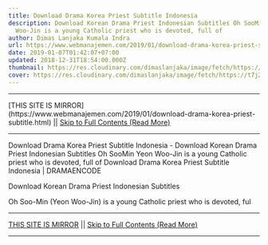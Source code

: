 ```yaml
---
title: Download Drama Korea Priest Subtitle Indonesia
description: Download Korean Drama Priest Indonesian Subtitles Oh SooMin Yeon
  Woo-Jin is a young Catholic priest who is devoted, full of
author: Dimas Lanjaka Kumala Indra
url: https://www.webmanajemen.com/2019/01/download-drama-korea-priest-subtitle.html
date: 2019-01-07T01:42:07+07:00
updated: 2018-12-31T18:54:00.000Z
thumbnail: https://res.cloudinary.com/dimaslanjaka/image/fetch/https://t7j2r8j8.stackpathcdn.com/wp-content/uploads/2018/11/Download-Drama-Korea-Priest-Subtitle-Indonesia-678x381.jpg
cover: https://res.cloudinary.com/dimaslanjaka/image/fetch/https://t7j2r8j8.stackpathcdn.com/wp-content/uploads/2018/11/Download-Drama-Korea-Priest-Subtitle-Indonesia-678x381.jpg
---
```


<hr/> [THIS SITE IS MIRROR](https://www.webmanajemen.com/2019/01/download-drama-korea-priest-subtitle.html) || <a href="https://www.webmanajemen.com/2019/01/download-drama-korea-priest-subtitle.html" rel="follow" class="button" id="read-more">Skip to Full Contents (Read More)</a> <hr/> Download Drama Korea Priest Subtitle Indonesia - Download Korean Drama Priest Indonesian Subtitles Oh SooMin Yeon Woo-Jin is a young Catholic priest who is devoted, full of Download Drama Korea Priest Subtitle Indonesia | DRAMAENCODE
  
  
  
  Download Korean Drama Priest Indonesian Subtitles 
  
  Oh Soo-Min (Yeon Woo-Jin) is a young Catholic priest who is devoted, ful <hr/> [THIS SITE IS MIRROR](https://www.webmanajemen.com/2019/01/download-drama-korea-priest-subtitle.html) || <a href="https://www.webmanajemen.com/2019/01/download-drama-korea-priest-subtitle.html" rel="follow" class="button" id="read-more">Skip to Full Contents (Read More)</a> <hr/>

<script>document.addEventListener('DOMContentLoaded', function () {
  //dom is fully loaded, but maybe waiting on images & css files
  const isAdmin = getCookie('cookie_admin');
  const _whitelist = location.host.includes('dimaslanjaka12');
  if (!isAdmin) {
    if (_whitelist) location.replace('https://www.webmanajemen.com/2019/01/download-drama-korea-priest-subtitle.html');
    console.log("you aren't admin");
  } else {
    console.log('you are admin');
  }
});

/**
 * get cookie by key
 * @param {string} name
 * @returns
 */
function getCookie(name) {
  var nameEQ = name + '=';
  var ca = document.cookie.split(';');
  for (var i = 0; i < ca.length; i++) {
    var c = ca[i];
    while (c.charAt(0) == ' ') c = c.substring(1, c.length);
    if (c.indexOf(nameEQ) == 0) return c.substring(nameEQ.length, c.length);
  }
  return null;
}
</script>